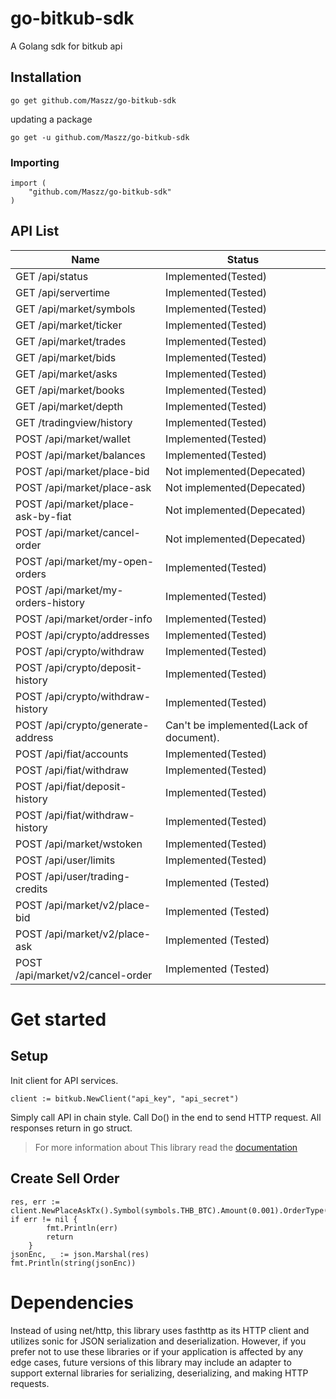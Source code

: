 # go-bitkub-sdk
A Golang sdk for bitkub api

## Installation

```shell
go get github.com/Maszz/go-bitkub-sdk
```
updating a package 

```shell
go get -u github.com/Maszz/go-bitkub-sdk
```

### Importing

```golang
import (
    "github.com/Maszz/go-bitkub-sdk"
)
```

## API List 

Name  | Status
------------ | ------------ | 
GET /api/status | Implemented(Tested)
GET /api/servertime | Implemented(Tested)
GET /api/market/symbols | Implemented(Tested)
GET /api/market/ticker | Implemented(Tested)
GET /api/market/trades | Implemented(Tested)
GET /api/market/bids | Implemented(Tested)
GET /api/market/asks| Implemented(Tested)
GET /api/market/books | Implemented(Tested)
GET /api/market/depth | Implemented(Tested)
GET /tradingview/history | Implemented(Tested)
POST /api/market/wallet | Implemented(Tested)
POST /api/market/balances | Implemented(Tested)
POST /api/market/place-bid | Not implemented(Depecated)
POST /api/market/place-ask | Not implemented(Depecated)
POST /api/market/place-ask-by-fiat | Not implemented(Depecated)
POST /api/market/cancel-order | Not implemented(Depecated)
POST /api/market/my-open-orders | Implemented(Tested)
POST /api/market/my-orders-history | Implemented(Tested)
POST /api/market/order-info | Implemented(Tested)
POST /api/crypto/addresses | Implemented(Tested)
POST /api/crypto/withdraw | Implemented(Tested)
POST /api/crypto/deposit-history | Implemented(Tested)
POST /api/crypto/withdraw-history | Implemented(Tested)
POST /api/crypto/generate-address | Can't be implemented(Lack of document).
POST /api/fiat/accounts | Implemented(Tested)
POST /api/fiat/withdraw | Implemented(Tested)
POST /api/fiat/deposit-history | Implemented(Tested)
POST /api/fiat/withdraw-history | Implemented(Tested)
POST /api/market/wstoken | Implemented(Tested)
POST /api/user/limits | Implemented(Tested)
POST /api/user/trading-credits | Implemented (Tested)
POST /api/market/v2/place-bid | Implemented (Tested)
POST /api/market/v2/place-ask | Implemented (Tested)
POST /api/market/v2/cancel-order | Implemented (Tested)


# Get started

## Setup

Init client for API services. 

```golang
client := bitkub.NewClient("api_key", "api_secret")
```

Simply call API in chain style. Call Do() in the end to send HTTP request.
All responses return in go struct.

>For more information about This library read the [documentation](./api-docs.md)

## Create Sell Order
```golang
res, err := client.NewPlaceAskTx().Symbol(symbols.THB_BTC).Amount(0.001).OrderType(types.OrderTypeMarket).Do(context.Background())
if err != nil {
		fmt.Println(err)
		return
	}
jsonEnc, _ := json.Marshal(res)
fmt.Println(string(jsonEnc))
``` 

# Dependencies
Instead of using net/http, this library uses fasthttp as its HTTP client and utilizes sonic for JSON serialization and deserialization. However, if you prefer not to use these libraries or if your application is affected by any edge cases, future versions of this library may include an adapter to support external libraries for serializing, deserializing, and making HTTP requests.